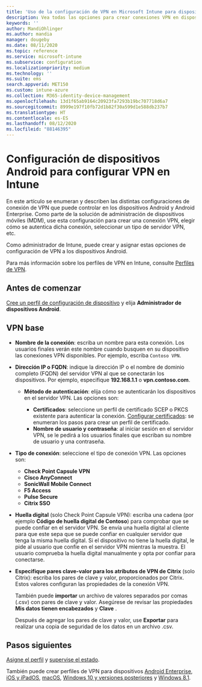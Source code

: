```yaml
---
title: 'Uso de la configuración de VPN en Microsoft Intune para dispositivos que ejecutan Android: Azure | Microsoft Docs'
description: Vea todas las opciones para crear conexiones VPN en dispositivos Android en Microsoft Intune. Escriba el nombre de la conexión, la dirección IP o el FQDN del servidor VPN, elija cómo se autentican los usuarios y elija los tipos de conexión Citrix, SonicWall, Check Point Capsule y Pulse Secure.
keywords: ''
author: MandiOhlinger
ms.author: mandia
manager: dougeby
ms.date: 08/11/2020
ms.topic: reference
ms.service: microsoft-intune
ms.subservice: configuration
ms.localizationpriority: medium
ms.technology: ''
ms.suite: ems
search.appverid: MET150
ms.custom: intune-azure
ms.collection: M365-identity-device-management
ms.openlocfilehash: 13d1f65ab9164c20923fa7293b19bc707718d6a7
ms.sourcegitcommit: 8999e197f10fb72d1b82f30a599d1e588db237b7
ms.translationtype: HT
ms.contentlocale: es-ES
ms.lasthandoff: 08/12/2020
ms.locfileid: "88146395"
---
```

# <a name="android-device-settings-to-configure-vpn-in-intune"></a>Configuración de dispositivos Android para configurar VPN en Intune

En este artículo se enumeran y describen las distintas configuraciones de conexión de VPN que puede controlar en los dispositivos Android y Android Enterprise. Como parte de la solución de administración de dispositivos móviles (MDM), use esta configuración para crear una conexión VPN, elegir cómo se autentica dicha conexión, seleccionar un tipo de servidor VPN, etc.

Como administrador de Intune, puede crear y asignar estas opciones de configuración de VPN a los dispositivos Android. 

Para más información sobre los perfiles de VPN en Intune, consulte [Perfiles de VPN](vpn-settings-configure.md).

## <a name="before-you-begin"></a>Antes de comenzar

[Cree un perfil de configuración de dispositivo](vpn-settings-configure.md) y elija **Administrador de dispositivos Android**.

## <a name="base-vpn"></a>VPN base

- **Nombre de la conexión**: escriba un nombre para esta conexión. Los usuarios finales verán este nombre cuando busquen en su dispositivo las conexiones VPN disponibles. Por ejemplo, escriba `Contoso VPN`.
- **Dirección IP o FQDN**: indique la dirección IP o el nombre de dominio completo (FQDN) del servidor VPN al que se conectarán los dispositivos. Por ejemplo, especifique **192.168.1.1** o **vpn.contoso.com**.

  - **Método de autenticación**: elija cómo se autenticarán los dispositivos en el servidor VPN. Las opciones son:

    - **Certificados**: seleccione un perfil de certificado SCEP o PKCS existente para autenticar la conexión. [Configurar certificados](../protect/certificates-configure.md): se enumeran los pasos para crear un perfil de certificado.
    - **Nombre de usuario y contraseña**: al iniciar sesión en el servidor VPN, se le pedirá a los usuarios finales que escriban su nombre de usuario y una contraseña.

- **Tipo de conexión**: seleccione el tipo de conexión VPN. Las opciones son:

  - **Check Point Capsule VPN**
  - **Cisco AnyConnect**
  - **SonicWall Mobile Connect**
  - **F5 Access**
  - **Pulse Secure**
  - **Citrix SSO**

- **Huella digital** (solo Check Point Capsule VPN): escriba una cadena (por ejemplo **Código de huella digital de Contoso**) para comprobar que se puede confiar en el servidor VPN. Se envía una huella digital al cliente para que este sepa que se puede confiar en cualquier servidor que tenga la misma huella digital. Si el dispositivo no tiene la huella digital, le pide al usuario que confíe en el servidor VPN mientras la muestra. El usuario comprueba la huella digital manualmente y opta por confiar para conectarse.
- **Especifique pares clave-valor para los atributos de VPN de Citrix** (solo Citrix): escriba los pares de clave y valor, proporcionados por Citrix. Estos valores configuran las propiedades de la conexión VPN. 

  También puede **importar** un archivo de valores separados por comas (.csv) con pares de clave y valor. Asegúrese de revisar las propiedades **Mis datos tienen encabezados** y **Clave** .

  Después de agregar los pares de clave y valor, use **Exportar** para realizar una copia de seguridad de los datos en un archivo .csv.

## <a name="next-steps"></a>Pasos siguientes

[Asigne el perfil](device-profile-assign.md) y [supervise el estado](device-profile-monitor.md).

También puede crear perfiles de VPN para dispositivos [Android Enterprise](vpn-settings-android-enterprise.md), [iOS y iPadOS](vpn-settings-ios.md), [macOS](vpn-settings-macos.md), [Windows 10 y versiones posteriores](vpn-settings-windows-10.md) y [Windows 8.1](vpn-settings-windows-8-1.md).
